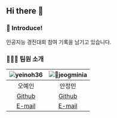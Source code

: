 ## Hi there 👋

<!--

**Here are some ideas to get you started:**

🙋‍♀️ A short introduction - what is your organization all about?
🌈 Contribution guidelines - how can the community get involved?
👩‍💻 Useful resources - where can the community find your docs? Is there anything else the community should know?
🍿 Fun facts - what does your team eat for breakfast?
🧙 Remember, you can do mighty things with the power of [Markdown](https://docs.github.com/github/writing-on-github/getting-started-with-writing-and-formatting-on-github/basic-writing-and-formatting-syntax)
-->
### 🌈 Introduce!
인공지능 경진대회 참여 기록을 남기고 있습니다.

### 🧑🏻‍💻 팀원 소개


| ![yeinoh36](https://github.com/user-attachments/assets/a118ade3-bf6e-4d09-af35-cd9116b24a8e) | ![jeogminia](https://github.com/user-attachments/assets/49c405d9-e854-4a4f-8a18-0902ed41d3a5) | 
| :---: | :---: |
| 오예인 | 안정민 | 
| [Github](https://github.com/yeinoh36) | [Github](https://github.com/jeongminia) |
| [E-mail](mailto:yeinoh36@gmail.com) | [E-mail](mailto:ajm101683@gmail.com) | 
